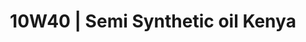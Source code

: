 ---
title: 10W40 | Semi Synthetic oil Kenya
layout: product
name: Petrovöll STÄRK SEMI SYNTHETIC GASOLINE ENGINE OIL
image: assets/img/10w40.jpg
image2: ../../assets/img/10w40.jpg
grade: SAE 10W40
sizes: 4L
base_api: SL/CF
description: Petrovöll STÄRK Semi Synthetic is a partly synthetic, multi-grade, low-viscosity engine oil for use in petrol and diesel car engines. Produced using selected mineral-based and synthetic base oils, its high level of performance is achieved through the interaction of its special base oil composition and advanced additives.The modern design of Petrovöll STÄRK Semi Synthetic grades makes a wide range of applications possible and ensures reliable performance under all operating conditions.  
performance: API SL/CF, ACEA A5/B5, MB 229.1, VW 501 01/505.00, MB 229.51, BMW longLife-04
benefits: 
    - Provides a stable lubricating film, even with hot oil and under excessive loads
    - Delivers a higher level of oxidation protection and very low oil consumption
    - Offers reliable protection against ‘black sludge’
    - Prevents adhesion, lacquering and coking of cylinders, pistons, valves and turbochargers
    - Reduces maintenance costs through extended engine life
    - Provides superior anti-friction and engine cleaning properties
---